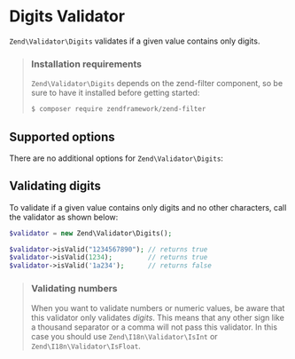 # Digits Validator

`Zend\Validator\Digits` validates if a given value contains only digits.

> ### Installation requirements
>
> `Zend\Validator\Digits` depends on the zend-filter component, so be sure to
> have it installed before getting started:
>
> ```bash
> $ composer require zendframework/zend-filter
> ```

## Supported options

There are no additional options for `Zend\Validator\Digits`:

## Validating digits

To validate if a given value contains only digits and no other characters,
call the validator as shown below:

```php
$validator = new Zend\Validator\Digits();

$validator->isValid("1234567890"); // returns true
$validator->isValid(1234);         // returns true
$validator->isValid('1a234');      // returns false
```

> ### Validating numbers
>
> When you want to validate numbers or numeric values, be aware that this
> validator only validates *digits*. This means that any other sign like a
> thousand separator or a comma will not pass this validator. In this case you
> should use `Zend\I18n\Validator\IsInt` or `Zend\I18n\Validator\IsFloat`.
